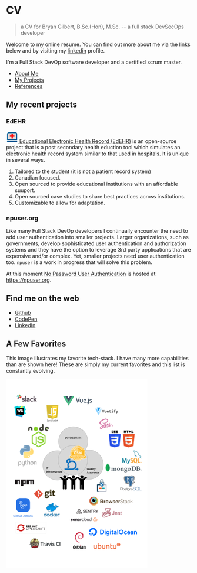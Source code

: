 # CV

> a CV for Bryan Gilbert, B.Sc.(Hon), M.Sc. -- a full stack DevSecOps developer

Welcome to my online resume.  You can find out more about me via the links below and by visiting my 
[linkedin](https://www.linkedin.com/in/bryangilbertsoftware) 
profile.

I'm a Full Stack DevOp software developer and a certified scrum master. 

- [About Me](/about.md)
- [My Projects](/projects.md)
- [References](/refs.md)

## My recent projects

### EdEHR 
 
[![4] Educational Electronic Health Record (EdEHR)](https://edehr.org) 
is an open-source project that is a post secondary health eduction tool which simulates an electronic health record system similar to that used in hospitals.  It is unique in several ways.
1. Tailored to the student (it is not a patient record system)
2. Canadian focused.
3. Open sourced to provide educational institutions with an affordable suuport.
4. Open sourced case studies to share best practices across institutions.
5. Customizable to allow for adaptation.

### npuser.org

Like many Full Stack DevOp developers I continually encounter the need to add user authentication
into smaller projects.  Larger organizations, such as governments, develop sophisticated user authentication and authorization systems and they have the option to leverage 3rd party applications that are expensive and/or complex.  Yet, smaller projects need user authentication too.  ```npuser``` is a work in progress that will solve this problem.

At this moment [No Password User Authentication](https://npuser.org) is hosted at https://npuser.org. 

## Find me on the web

- [Github](https://github.com/bryan-gilbert/)
- [CodePen](https://codepen.io/bgilbert)
- [LinkedIn](https://www.linkedin.com/in/bryangilbertsoftware)


## A Few Favorites
This image illustrates my favorite tech-stack.  I have many more capabilities than are shown here!  These are simply my current favorites and this list is constantly evolving.

[![1]](./ReallyFavStack.png)


[1]: ./ReallyFavStack@0.5x.png
[4]: ./ehr.png
